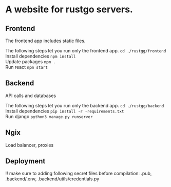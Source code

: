 # A website for rustgo servers.

## Frontend
The frontend app includes static files.

The following steps let you run only the frontend app. ```cd ./rustgg/frontend``` <br />
Install dependencies ```npm install``` <br />
Update packages ```npm .``` <br />
Run react ```npm start``` <br />

## Backend
API calls and databases

The following steps let you run only the backend app. ```cd ./rustgg/backend``` <br />
Install dependencies ```pip install -r -requirements.txt``` <br />
Run django ```python3 manage.py runserver``` <br />

## Ngix
Load balancer, proxies


## Deployment
!! make sure to adding following secret files before compilation: .pub, .backend/.env, .backend/utils/credentials.py
